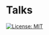 # Talks

[![License: MIT](https://img.shields.io/badge/License-MIT-green.svg)](https://github.com/InPhyT/Talks/blob/main/LICENSE)
